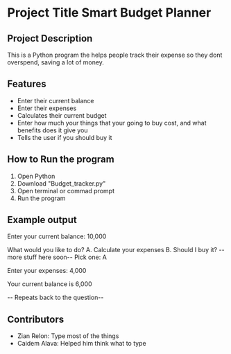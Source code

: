 # Project Title Smart Budget Planner

## Project Description
This is a Python program the helps people track their expense so they dont overspend, saving a lot of money.

## Features
- Enter their current balance
- Enter their expenses
- Calculates their current budget
- Enter how much your things that your going to buy cost, and what benefits does it give you
- Tells the user if you should buy it

## How to Run the program
1. Open Python
2. Download "Budget_tracker.py"
3. Open terminal or commad prompt
4. Run the program

## Example output
Enter your current balance: 10,000

What would you like to do?
A. Calculate your expenses
B. Should I buy it?
--more stuff here soon--
Pick one: A

Enter your expenses: 4,000

Your current balance is 6,000

-- Repeats back to the question--

## Contributors
- Zian Relon: Type most of the things
- Caidem Alava: Helped him think what to type 

